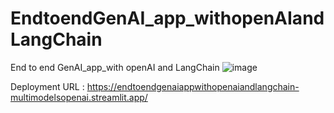 # EndtoendGenAI_app_withopenAIandLangChain
End to end GenAI_app_with openAI and LangChain
![image](https://github.com/user-attachments/assets/e903fd23-d042-4a32-b16d-77f8b04f7874)

Deployment URL : https://endtoendgenaiappwithopenaiandlangchain-multimodelsopenai.streamlit.app/




